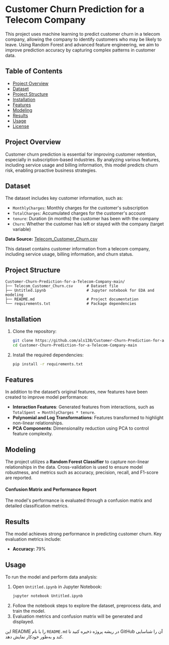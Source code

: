 
# Customer Churn Prediction for a Telecom Company

This project uses machine learning to predict customer churn in a telecom company, allowing the company to identify customers who may be likely to leave. Using Random Forest and advanced feature engineering, we aim to improve prediction accuracy by capturing complex patterns in customer data.

## Table of Contents
- [Project Overview](#project-overview)
- [Dataset](#dataset)
- [Project Structure](#project-structure)
- [Installation](#installation)
- [Features](#features)
- [Modeling](#modeling)
- [Results](#results)
- [Usage](#usage)
- [License](#license)

## Project Overview
Customer churn prediction is essential for improving customer retention, especially in subscription-based industries. By analyzing various features, including service usage and billing information, this model predicts churn risk, enabling proactive business strategies.

## Dataset
The dataset includes key customer information, such as:
- `MonthlyCharges`: Monthly charges for the customer's subscription
- `TotalCharges`: Accumulated charges for the customer's account
- `tenure`: Duration (in months) the customer has been with the company
- `Churn`: Whether the customer has left or stayed with the company (target variable)

**Data Source:** [Telecom_Customer_Churn.csv](./Telecom_Customer_Churn.csv) 

This dataset contains customer information from a telecom company, including service usage, billing information, and churn status.

## Project Structure
```
Customer-Churn-Prediction-for-a-Telecom-Company-main/
├── Telecom_Customer_Churn.csv      # Dataset file
├── Untitled.ipynb                  # Jupyter notebook for EDA and modeling
├── README.md                       # Project documentation
└── requirements.txt                # Package dependencies
```

## Installation
1. Clone the repository:
   ```bash
   git clone https://github.com/als138/Customer-Churn-Prediction-for-a-Telecom-Company.git
   cd Customer-Churn-Prediction-for-a-Telecom-Company-main
   ```
2. Install the required dependencies:
   ```bash
   pip install -r requirements.txt
   ```

## Features
In addition to the dataset’s original features, new features have been created to improve model performance:
- **Interaction Features**: Generated features from interactions, such as `TotalSpent = MonthlyCharges * tenure`.
- **Polynomial and Log Transformations**: Features transformed to highlight non-linear relationships.
- **PCA Components**: Dimensionality reduction using PCA to control feature complexity.

## Modeling
The project utilizes a **Random Forest Classifier** to capture non-linear relationships in the data. Cross-validation is used to ensure model robustness, and metrics such as accuracy, precision, recall, and F1-score are reported.

#### Confusion Matrix and Performance Report
The model's performance is evaluated through a confusion matrix and detailed classification metrics.

## Results
The model achieves strong performance in predicting customer churn. Key evaluation metrics include:
- **Accuracy:** 79%

## Usage
To run the model and perform data analysis:
1. Open `Untitled.ipynb` in Jupyter Notebook:
   ```bash
   jupyter notebook Untitled.ipynb
   ```
2. Follow the notebook steps to explore the dataset, preprocess data, and train the model.
3. Evaluation metrics and confusion matrix will be generated and displayed.

این README را با نام `README.md` در ریشه پروژه ذخیره کنید تا GitHub آن را شناسایی کند و به‌طور خودکار نمایش دهد.
